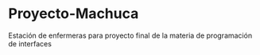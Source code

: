 # Proyecto-Machuca
Estación de enfermeras para proyecto final de la materia de programación de interfaces 
